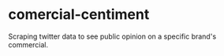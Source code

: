 # comercial-centiment
Scraping twitter data to see public opinion on a specific brand's commercial.
